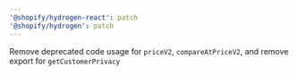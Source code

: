 ```yaml
---
'@shopify/hydrogen-react': patch
'@shopify/hydrogen': patch
---
```


Remove deprecated code usage for `priceV2`, `compareAtPriceV2`, and remove export for `getCustomerPrivacy`
